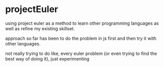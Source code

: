 projectEuler
============

using project euler as a method to learn other programming languages as well as refine my existing skillset.

approach so far has been to do the problem in js first and then try it with other languages.

not really trying to do like, every euler problem (or even trying to find the best way of doing it), just experimenting
